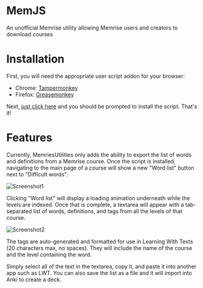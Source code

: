 # MemJS
An unofficial Memrise utility allowing Memrise users and creators to download courses

# Installation
First, you will need the appropriate user script addon for your browser:
- Chrome: [Tampermonkey](https://chrome.google.com/webstore/detail/tampermonkey/dhdgffkkebhmkfjojejmpbldmpobfkfo?hl=en)
- Firefox: [Greasemonkey](https://addons.mozilla.org/en-us/firefox/addon/greasemonkey/)
 
Next, [just click here](https://github.com/scytalezero/MemriseUtilities/raw/master/MemriseUtilities.user.js) and you should be prompted to install the script. That's it!

# Features
Currently, MemriesUtilities only adds the ability to export the list of words and definitions from a Memrise course. Once the script is installed, navigating to the main page of a course will show a new "Word list" button next to "Difficult words".

![Screenshot1](/Images/MemriseUtilities1.png)

Clicking "Word list" will display a loading animation underneath while the levels are indexed. Once that is complete, a textarea will appear with a tab-separated list of words, definitions, and tags from all the levels of that course.

![Screenshot2](/Images/MemriseUtilities2.png)

The tags are auto-generated and formatted for use in Learning With Texts (20 characters max, no spaces). They will include the name of the course and the level containing the word.

Simply select all of the text in the textarea, copy it, and paste it into another app such as LWT. You can also save the list as a file and it will import into Anki to create a deck.
